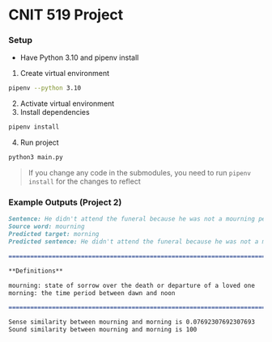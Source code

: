 # CNIT 519 Project

### Setup

- Have Python 3.10 and pipenv install

1. Create virtual environment

```sh
pipenv --python 3.10
```

2. Activate virtual environment
3. Install dependencies

```sh
pipenv install
```

4. Run project

```sh
python3 main.py
```

> If you change any code in the submodules, you need to run `pipenv install` for the changes to reflect

### Example Outputs (Project 2)

```md
Sentence: He didn't attend the funeral because he was not a mourning person
Source word: mourning
Predicted target: morning
Predicted sentence: He didn't attend the funeral because he was not a morning person

======================================================================================

**Definitions**

mourning: state of sorrow over the death or departure of a loved one
morning: the time period between dawn and noon

======================================================================================

Sense similarity between mourning and morning is 0.07692307692307693
Sound similarity between mourning and morning is 100
```
